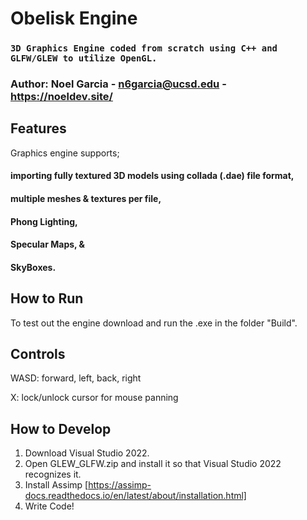 # Obelisk Engine

### `3D Graphics Engine coded from scratch using C++ and GLFW/GLEW to utilize OpenGL.`

### Author: Noel Garcia - n6garcia@ucsd.edu - https://noeldev.site/

## Features
Graphics engine supports; 
#### importing fully textured 3D models using collada (.dae) file format,
#### multiple meshes & textures per file, 
#### Phong Lighting, 
#### Specular Maps, & 
#### SkyBoxes.

## How to Run
To test out the engine download and run the .exe in the folder "Build".

## Controls
WASD: forward, left, back, right

X: lock/unlock cursor for mouse panning

## How to Develop
1. Download Visual Studio 2022.
2. Open GLEW_GLFW.zip and install it so that Visual Studio 2022 recognizes it.
3. Install Assimp [https://assimp-docs.readthedocs.io/en/latest/about/installation.html]
4. Write Code!

